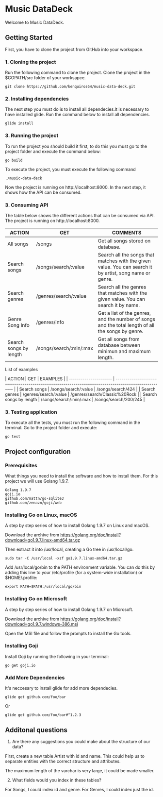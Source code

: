 # Music DataDeck

Welcome to Music DataDeck. 

## Getting Started

First, you have to clone the project from GitHub into your workspace.

### 1. Cloning the project

Run the following command to clone the project. Clone the project in the $GOPATH/src folder of your worksapce.

```
git clone https://github.com/kenquiros64/music-data-deck.git
```

### 2. Installing dependencies

The next step you must do is to install all dependecies.It is necessary to have installed glide. Run the command below to install all dependencies.

```
glide install
```

### 3. Running the project

To run the project you should build it first, to do this you must go to the project folder and execute the command below:

```
go build
```

To execute the project, you must execute the following command

```
./music-data-deck
```

Now the project is running on http://localhost:8000. In the next step, it shows how the API can be consumed.

### 3. Consuming API

The table below shows the different actions that can be consumed via API. The project is running on http://localhost:8000.

| ACTION                 | GET                     | COMMENTS                                                                                                |
| ---------------------- | ----------------------- | ------------------------------------------------------------------------------------------------------- |
| All songs              | /songs                  | Get all songs stored on database.                                                                       |
| Search songs           | /songs/search/:value    | Search all the songs that matches with the given value. You can search it by artist, song name or genre.|
| Search genres          | /genres/search/:value   | Search all the genres that matches with the given value. You can search it by name.                     |
| Genre Song Info        | /genres/info            | Get a list of the genres, and the number of songs and the total length of all the songs by genre.       |
| Search songs by length | /songs/search/:min/:max | Get all songs from database between minimun and maximum length.                                         |

List of examples

| ACTION                 | GET                     | EXAMPLES                                                                                                |
| ---------------------- | ------------------------------------------------------------------------------------------------------- |
| Search songs           | /songs/search/:value    | /songs/search/424                                                                                      |
| Search genres          | /genres/search/:value   | /genres/search/Classic%20Rock                                                                           |
| Search songs by length | /songs/search/:min/:max | /songs/search/200/245                                         |

### 3. Testing application

To execute all the tests, you must run the following command in the terminal. Go to the project folder and execute:

```
go test
```

## Project configuration

### Prerequisites

What things you need to install the software and how to install them. For this project we will use Golang 1.9.7.

```
Golang 1.9.7
goji.io
github.com/mattn/go-sqlite3
github.com/zenazn/goji/web
```

### Installing Go on Linux, macOS

A step by step series of how to install Golang 1.9.7 on Linux and macOS.

Download the archive from https://golang.org/doc/install?download=go1.9.7.linux-amd64.tar.gz

Then extract it into /usr/local, creating a Go tree in /usr/local/go.

```
sudo tar -C /usr/local -xzf go1.9.7.linux-amd64.tar.gz
```

Add /usr/local/go/bin to the PATH environment variable. You can do this by adding this line to your /etc/profile (for a system-wide installation) or $HOME/.profile:

```
export PATH=$PATH:/usr/local/go/bin
```

### Installing Go on Microsoft

A step by step series of how to install Golang 1.9.7 on Microsoft.

Download the archive from https://golang.org/doc/install?download=go1.9.7.windows-386.msi

Open the MSI file and follow the prompts to install the Go tools.

### Installing Goji

Install Goji by running the following in your terminal:

```
go get goji.io
```

### Add More Dependencies 

It's neccesary to install glide for add more dependecies.

```
glide get github.com/foo/bar
```

Or

```
glide get github.com/foo/bar#^1.2.3
```


## Additonal questions

1. Are there any suggestions you could make about the structure of our data?

First, create a new table Artist with id and name. This could help us to separate entities with the correct structure and attributes.

The maximum length of the varchar is very large, it could be made smaller.

2. What fields would you index in these tables?

For Songs, I could index id and genre.
For Genres, I could index just the id.

